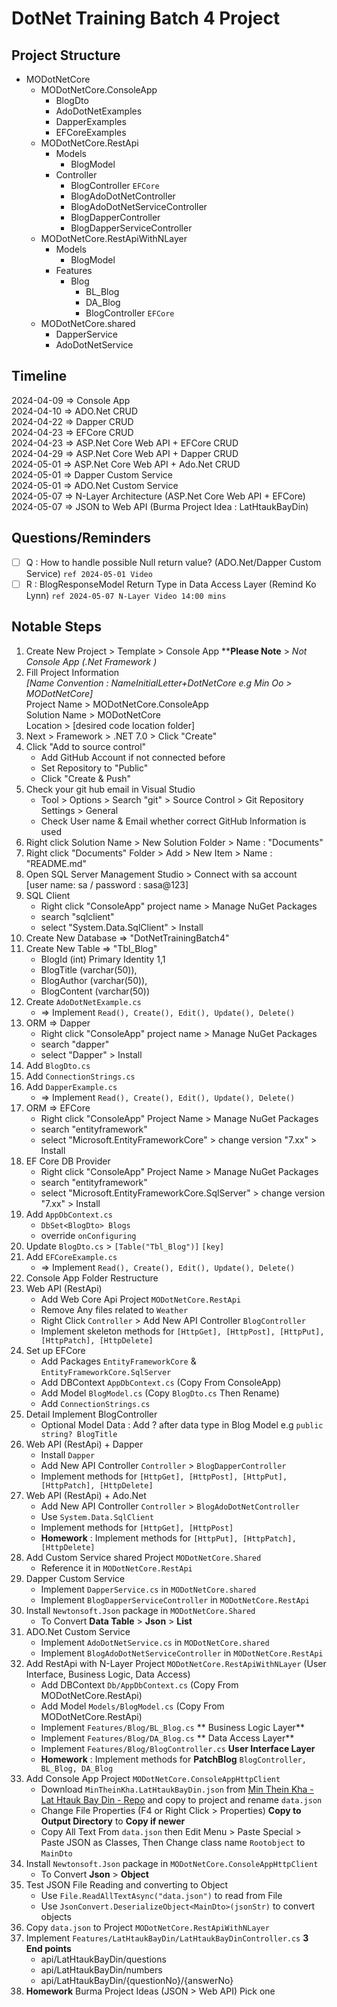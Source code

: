 # DotNet Training Batch 4 Project

## Project Structure
- MODotNetCore
	- MODotNetCore.ConsoleApp
		- BlogDto
		- AdoDotNetExamples
		- DapperExamples
		- EFCoreExamples
	- MODotNetCore.RestApi
		- Models
			- BlogModel
		- Controller
			- BlogController `EFCore`
			- BlogAdoDotNetController
			- BlogAdoDotNetServiceController
			- BlogDapperController
			- BlogDapperServiceController
	- MODotNetCore.RestApiWithNLayer
		- Models
			- BlogModel
		- Features
			- Blog
				- BL_Blog
				- DA_Blog
				- BlogController `EFCore`
	- MODotNetCore.shared
		- DapperService
		- AdoDotNetService

## Timeline
2024-04-09 => Console App  
2024-04-10 => ADO.Net CRUD  
2024-04-22 => Dapper CRUD  
2024-04-23 => EFCore CRUD  
2024-04-23 => ASP.Net Core Web API + EFCore CRUD  
2024-04-29 => ASP.Net Core Web API + Dapper CRUD  
2024-05-01 => ASP.Net Core Web API + Ado.Net CRUD  
2024-05-01 => Dapper Custom Service  
2024-05-01 => ADO.Net Custom Service  
2024-05-07 => N-Layer Architecture (ASP.Net Core Web API + EFCore)  
2024-05-07 => JSON to Web API (Burma Project Idea : LatHtaukBayDin)  

## Questions/Reminders
- [ ] Q : How to handle possible Null return value? (ADO.Net/Dapper Custom Service) `ref 2024-05-01 Video`
- [ ] R : BlogResponseModel Return Type in Data Access Layer (Remind Ko Lynn) `ref 2024-05-07 N-Layer Video 14:00 mins`
	
## Notable Steps
1. Create New Project > Template > Console App ****Please Note** > *Not Console App (.Net Framework )*
2. Fill Project Information  
*[Name Convention : NameInitialLetter+DotNetCore e.g Min Oo > MODotNetCore]*  
	Project Name > MODotNetCore.ConsoleApp  
	Solution Name > MODotNetCore  
	Location > [desired code location folder]
3. Next > Framework > .NET 7.0 > Click "Create"
4. Click "Add to source control"
	- Add GitHub Account if not connected before
	- Set Repository to "Public"
	- Click "Create & Push"
5. Check your git hub email in Visual Studio
	- Tool > Options > Search "git" > Source Control > Git Repository Settings > General
	- Check User name & Email whether correct GitHub Information is used
6. Right click Solution Name > New Solution Folder > Name : "Documents"
7. Right click "Documents" Folder > Add > New Item > Name : "README.md"
8. Open SQL Server Management Studio > Connect with sa account  
   [user name: sa / password : sasa@123]
9. SQL Client  
	- Right click "ConsoleApp" project name > Manage NuGet Packages
	- search "sqlclient"
	- select "System.Data.SqlClient" > Install
10. Create New Database => "DotNetTrainingBatch4"
11. Create New Table => "Tbl_Blog"  
	- BlogId (int) Primary Identity 1,1
	- BlogTitle (varchar(50)),
	- BlogAuthor (varchar(50)),
	- BlogContent (varchar(50))
12. Create `AdoDotNetExample.cs` 
	- => Implement `Read(), Create(), Edit(), Update(), Delete()`
13. ORM => Dapper  
	- Right click "ConsoleApp" project name > Manage NuGet Packages
	- search "dapper"
	- select "Dapper" > Install
14. Add `BlogDto.cs`
15. Add `ConnectionStrings.cs` 
16. Add `DapperExample.cs` 
	- => Implement `Read(), Create(), Edit(), Update(), Delete()`
17.	ORM => EFCore
	- Right click "ConsoleApp" Project Name > Manage NuGet Packages
	- search "entityframework"
	- select "Microsoft.EntityFrameworkCore" > change version "7.xx" > Install
18. EF Core DB Provider
	- Right click "ConsoleApp" Project Name > Manage NuGet Packages
	- search "entityframework"	
	- select "Microsoft.EntityFrameworkCore.SqlServer" > change version "7.xx" > Install
19. Add `AppDbContext.cs` 
	- `DbSet<BlogDto> Blogs`
	- override `onConfiguring`
20. Update `BlogDto.cs` > `[Table("Tbl_Blog")]` `[key]`
21. Add `EFCoreExample.cs` 
	- => Implement `Read(), Create(), Edit(), Update(), Delete()`
22. Console App Folder Restructure
23. Web API (RestApi)
	- Add Web Core Api Project `MODotNetCore.RestApi`
	- Remove Any files related to `Weather`
	- Right Click `Controller` > Add New API Controller `BlogController`
	- Implement skeleton methods for `[HttpGet], [HttpPost], [HttpPut], [HttpPatch], [HttpDelete]`
24. Set up EFCore
	- Add Packages `EntityFrameworkCore` & `EntityFrameworkCore.SqlServer`
	- Add DBContext `AppDbContext.cs` (Copy From ConsoleApp)
	- Add Model `BlogModel.cs` (Copy `BlogDto.cs` Then Rename)
	- Add `ConnectionStrings.cs`
25. Detail Implement BlogController 
	- Optional Model Data : Add ? after data type in Blog Model e.g `public string? BlogTitle`
26. Web API (RestApi) + Dapper
	- Install `Dapper`
	- Add New API Controller `Controller` > `BlogDapperController`
	- Implement methods for `[HttpGet], [HttpPost], [HttpPut], [HttpPatch], [HttpDelete]`
27. Web API (RestApi) + Ado.Net
	- Add New API Controller `Controller` > `BlogAdoDotNetController`
	- Use `System.Data.SqlClient`
	- Implement methods for `[HttpGet], [HttpPost]`
	- **Homework** : Implement methods for `[HttpPut], [HttpPatch], [HttpDelete]`
28. Add Custom Service shared Project `MODotNetCore.Shared`
	- Reference it in `MODotNetCore.RestApi`
29. Dapper Custom Service
	- Implement `DapperService.cs` in `MODotNetCore.shared`
	- Implement `BlogDapperServiceController` in `MODotNetCore.RestApi`
30. Install `Newtonsoft.Json` package in `MODotNetCore.Shared`
	- To Convert **Data Table** > **Json** > **List**
30. ADO.Net Custom Service
	- Implement `AdoDotNetService.cs` in `MODotNetCore.shared`
	- Implement `BlogAdoDotNetServiceController` in `MODotNetCore.RestApi`
31. Add RestApi with N-Layer Project `MODotNetCore.RestApiWithNLayer` (User Interface, Business Logic, Data Access)
	- Add DBContext `Db/AppDbContext.cs` (Copy From MODotNetCore.RestApi)
	- Add Model `Models/BlogModel.cs` (Copy From MODotNetCore.RestApi)
	- Implement `Features/Blog/BL_Blog.cs` ** Business Logic Layer**
	- Implement `Features/Blog/DA_Blog.cs` ** Data Access Layer**
	- Implement `Features/Blog/BlogController.cs` **User Interface Layer**
	- **Homework** : Implement methods for **PatchBlog** `BlogController, BL_Blog, DA_Blog`
32. Add Console App Project `MODotNetCore.ConsoleAppHttpClient`
	- Download `MinTheinKha.LatHtaukBayDin.json` from [Min Thein Kha - Lat Htauk Bay Din - Repo](https://github.com/sannlynnhtun-coding/MinTheinKha-LatHtaukBayDin) and copy to project and rename `data.json`
	- Change File Properties (F4 or Right Click > Properties) **Copy to Output Directory** to **Copy if newer**
	- Copy All Text From `data.json` then Edit Menu > Paste Special > Paste JSON as Classes, Then Change class name `Rootobject` to `MainDto`
33. Install `Newtonsoft.Json` package in `MODotNetCore.ConsoleAppHttpClient`
	- To Convert **Json** > **Object**
34. Test JSON File Reading and converting to Object
	- Use `File.ReadAllTextAsync("data.json")` to read from File
	- Use `JsonConvert.DeserializeObject<MainDto>(jsonStr)` to convert objects
34. Copy `data.json` to Project `MODotNetCore.RestApiWithNLayer`
35. Implement `Features/LatHtaukBayDin/LatHtaukBayDinController.cs` **3 End points**
	- api/LatHtaukBayDin/questions
	- api/LatHtaukBayDin/numbers
	- api/LatHtaukBayDin/{questionNo}/{answerNo}
36. **Homework** Burma Project Ideas (JSON > Web API) Pick one